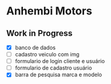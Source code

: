 # Anhembi Motors

## Work in Progress

- [x] banco de dados
- [ ] cadastro veiculo com img
- [ ] formulario de login cliente e usuário
- [ ] formulario de cadastro usuário
- [x] barra de pesquisa marca e modelo 
